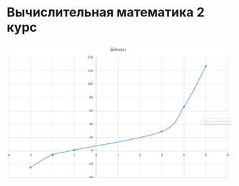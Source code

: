 # Вычислительная математика 2 курс


![Build Status](https://github.com/Ivan-PIA/Vich_math/blob/main/%D1%8D%D0%B9%D1%82%D0%BA%D0%B5%D0%BD.png)